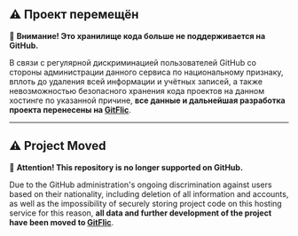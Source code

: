 ## ⚠️ Проект перемещён

📢 **Внимание! Это хранилище кода больше не поддерживается на GitHub.**

В связи с регулярной дискриминацией пользователей GitHub со стороны администрации данного сервиса по национальному признаку, вплоть до удаления всей информации и учётных записей, а также невозможностью безопасного хранения кода проектов на данном хостинге по указанной причине, **все данные и дальнейшая разработка проекта перенесены на [GitFlic](https://gitflic.ru/project/russky/js-gost-crypto)**.

---

## ⚠️ Project Moved

📢 **Attention! This repository is no longer supported on GitHub.**

Due to the GitHub administration's ongoing discrimination against users based on their nationality, including deletion of all information and accounts, as well as the impossibility of securely storing project code on this hosting service for this reason, **all data and further development of the project have been moved to [GitFlic](https://gitflic.ru/project/russky/js-gost-crypto)**.
